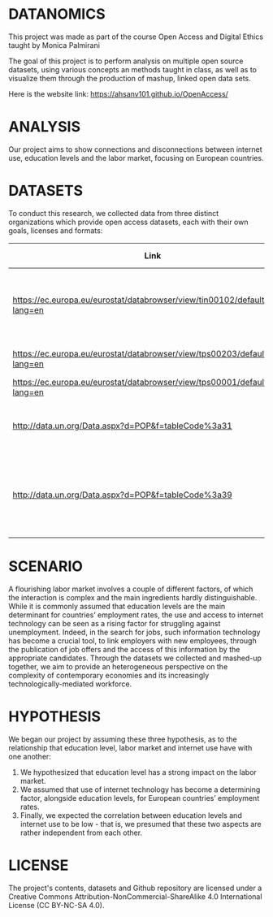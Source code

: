 # DATANOMICS 

This project was made as part of the course Open Access and Digital Ethics taught by Monica Palmirani

The goal of this project is to perform analysis on multiple open source datasets, using various concepts an methods taught in class, as well as to visualize them through the production of mashup, linked open data sets.

Here is the website link: https://ahsanv101.github.io/OpenAccess/

# ANALYSIS

Our project aims to show connections and disconnections between internet use, education levels and the labor market, focusing on European countries.

# DATASETS

To conduct this research, we collected data from three distinct organizations which provide open access datasets, each with their own goals, licenses and formats:

Link|Title|Origin|Subject|Last Updated|Time Range
---|---|---|---|---|---
https://ec.europa.eu/eurostat/databrowser/view/tin00102/default/table?lang=en|Individuals using the internet for looking for a job or sending a job application|Eurostat|ICT|01/08/2022|2005-2021
https://ec.europa.eu/eurostat/databrowser/view/tps00203/default/table?lang=en|Total unemployment rate|Eurostat|Unemployement|16/11/2022|2010-2021
https://ec.europa.eu/eurostat/databrowser/view/tps00001/default/table?lang=en|Population on 1st January|Eurostat|Demography|01/12/2022|2011-2022
http://data.un.org/Data.aspx?d=POP&f=tableCode%3a31|Population by literacy, age, sex and urban/rural residence|UN data|Education|2022/08/11|1995-2020
http://data.un.org/Data.aspx?d=POP&f=tableCode%3a39|Population not economically active by functional category, age, sex and urban/rural residence|UN data|Demography|2022/08/11|1995-2020

# SCENARIO

A flourishing labor market involves a couple of different factors, of which the interaction is complex and the main ingredients hardly distinguishable. While it is commonly assumed that education levels are the main determinant for countries’ employment rates, the use and access to internet technology can be seen as a rising factor for struggling against unemployment. Indeed, in the search for jobs, such information technology has become a crucial tool, to link employers with new employees, through the publication of job offers and the access of this information by the appropriate candidates. Through the datasets we collected and mashed-up together, we aim to provide an heterogeneous perspective on the complexity of contemporary economies and its increasingly technologically-mediated workforce.

# HYPOTHESIS

We began our project by assuming these three hypothesis, as to the relationship that education level, labor market and internet use have with one another:

1. We hypothesized that education level has a strong impact on the labor market.
2. We assumed that use of internet technology has become a determining factor, alongside education levels, for European countries’ employment rates.
3. Finally, we expected the correlation between education levels and internet use to be low - that is, we presumed that these two aspects are rather independent from each other.

# LICENSE

The project's contents, datasets and Github repository are licensed under a Creative Commons Attribution-NonCommercial-ShareAlike 4.0 International License (CC BY-NC-SA 4.0).
